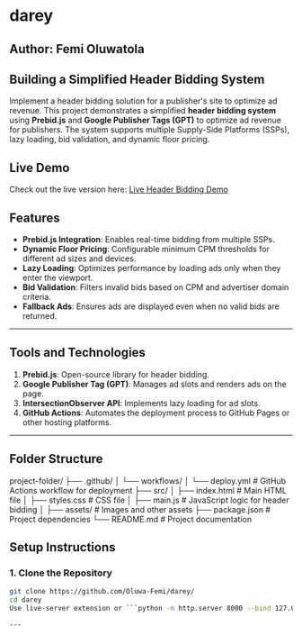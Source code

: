 # darey

## Author: Femi Oluwatola

## Building a Simplified Header Bidding System
Implement a header bidding solution for a publisher's site to optimize ad revenue. This project demonstrates a simplified **header bidding system** using **Prebid.js** and **Google Publisher Tags (GPT)** to optimize ad revenue for publishers. The system supports multiple Supply-Side Platforms (SSPs), lazy loading, bid validation, and dynamic floor pricing.

## Live Demo
Check out the live version here: [Live Header Bidding Demo](https://superlative-duckanoo-7354c0.netlify.app/)

## Features
- **Prebid.js Integration**: Enables real-time bidding from multiple SSPs.
- **Dynamic Floor Pricing**: Configurable minimum CPM thresholds for different ad sizes and devices.
- **Lazy Loading**: Optimizes performance by loading ads only when they enter the viewport.
- **Bid Validation**: Filters invalid bids based on CPM and advertiser domain criteria.
- **Fallback Ads**: Ensures ads are displayed even when no valid bids are returned.

---

## Tools and Technologies
1. **Prebid.js**: Open-source library for header bidding.
2. **Google Publisher Tag (GPT)**: Manages ad slots and renders ads on the page.
3. **IntersectionObserver API**: Implements lazy loading for ad slots.
4. **GitHub Actions**: Automates the deployment process to GitHub Pages or other hosting platforms.

---

## Folder Structure

project-folder/
├── .github/
│   └── workflows/
│       └── deploy.yml      # GitHub Actions workflow for deployment
├── src/
│   ├── index.html          # Main HTML file
│   ├── styles.css          # CSS file
│   ├── main.js             # JavaScript logic for header bidding
│   ├── assets/             # Images and other assets
├── package.json            # Project dependencies
└── README.md               # Project documentation


## Setup Instructions

### 1. Clone the Repository
```bash
git clone https://github.com/Oluwa-Femi/darey/
cd darey
Use live-server extension or ```python -m http.server 8000 --bind 127.0.0.1``` to run the project

---


